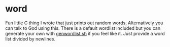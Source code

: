 # word
Fun little C thing I wrote that just prints out random words, Alternatively you can talk to God using this.
There is a default wordlist included but you can generate your own with [genwordlist.sh](https://github.com/nobie137/word/blob/main/genwordlist.sh) if you feel like it. Just provide a word list divided by newlines.
